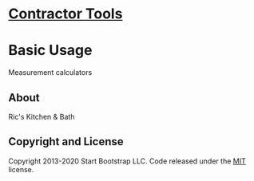 # [Contractor Tools](https://dillonplummer.github.io/contractor-tools//)

# Basic Usage

Measurement calculators

## About

Ric's Kitchen & Bath

## Copyright and License

Copyright 2013-2020 Start Bootstrap LLC. Code released under the [MIT](https://github.com/StartBootstrap/startbootstrap-bare/blob/master/LICENSE) license.
